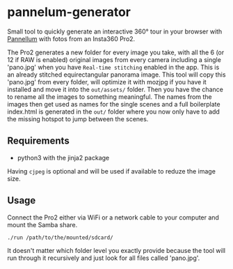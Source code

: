 # pannelum-generator
Small tool to quickly generate an interactive 360° tour in your browser with [Pannellum](https://pannellum.org/) with fotos from an Insta360 Pro2.

The Pro2 generates a new folder for every image you take, with all the 6 (or 12 if RAW is enabled) original images
from every camera including a single 'pano.jpg' when you have `Real-time stitching` enabled in the app. This is an
already stitched equirectangular panorama image. This tool will copy this 'pano.jpg' from every folder, will optimize
it with mozjpg if you have it installed and move it into the `out/assets/` folder. Then you have the chance to rename
all the images to something meaningful. The names from the images then get used as names for the single scenes and a
full boilerplate index.html is generated in the `out/` folder where you now only have to add the missing hotspot to
jump between the scenes.

## Requirements

  * python3 with the jinja2 package

Having `cjpeg` is optional and will be used if available to reduze the image size.


## Usage
Connect the Pro2 either via WiFi or a network cable to your computer and mount the Samba share.
```
./run /path/to/the/mounted/sdcard/
```

It doesn't matter which folder level you exactly provide because the tool will run through it recursively and just look for all files called 'pano.jpg'.
